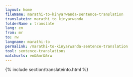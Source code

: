 ```yaml
---
layout: home
fileName: marathi-to-kinyarwanda-sentence-translation
translatein: marathi_to_kinyarwanda
folderName : translate
lang: en
from: mr
to: rw
langname: marathi-to
permalink: /marathi-to-kinyarwanda-sentence-translation
tool: sentence-translations
matchurls: en&&mr&&rw
---
```

{% include section/translateinto.html %}
